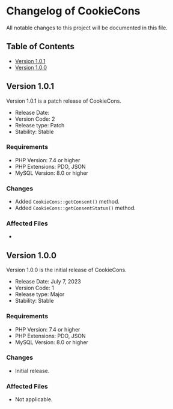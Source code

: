 # Changelog of CookieCons

All notable changes to this project will be documented in this file.

## Table of Contents

- [Version 1.0.1](#version-101)
- [Version 1.0.0](#version-100)

## Version 1.0.1

Version 1.0.1 is a patch release of CookieCons.

- Release Date:
- Version Code: 2
- Release type: Patch
- Stability: Stable

### Requirements

- PHP Version: 7.4 or higher
- PHP Extensions: PDO, JSON
- MySQL Version: 8.0 or higher

### Changes

- Added `CookieCons::getConsent()` method.
- Added `CookieCons::getConsentStatus()` method.

### Affected Files

-

## Version 1.0.0

Version 1.0.0 is the initial release of CookieCons.

- Release Date: July 7, 2023
- Version Code: 1
- Release type: Major
- Stability: Stable

### Requirements

- PHP Version: 7.4 or higher
- PHP Extensions: PDO, JSON
- MySQL Version: 8.0 or higher

### Changes

- Initial release.

### Affected Files

- Not applicable.